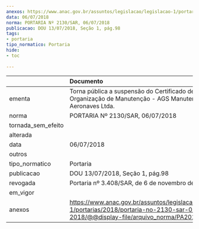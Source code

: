 ```yaml
---
anexos: https://www.anac.gov.br/assuntos/legislacao/legislacao-1/portarias/2018/portaria-no-2130-sar-06-07-2018/@@display-file/arquivo_norma/PA2018-2130.pdf
data: 06/07/2018
norma: PORTARIA Nº 2130/SAR, 06/07/2018
publicacao: DOU 13/07/2018, Seção 1, pág.98
tags:
- portaria
tipo_normatico: Portaria
hide: 
- toc 
 
---
```


|                    | Documento                                                                                                                                            |
|:-------------------|:-----------------------------------------------------------------------------------------------------------------------------------------------------|
| ementa             | Torna pública a suspensão do Certificado de Organização de Manutenção - AGS Manutenção de Aeronaves Ltda.                                            |
| norma              | PORTARIA Nº 2130/SAR, 06/07/2018                                                                                                                     |
| tornada_sem_efeito |                                                                                                                                                      |
| alterada           |                                                                                                                                                      |
| data               | 06/07/2018                                                                                                                                           |
| outros             |                                                                                                                                                      |
| tipo_normatico     | Portaria                                                                                                                                             |
| publicacao         | DOU 13/07/2018, Seção 1, pág.98                                                                                                                      |
| revogada           | Portaria nº 3.408/SAR, de 6 de novembro de 2018.                                                                                                     |
| em_vigor           |                                                                                                                                                      |
| anexos             | https://www.anac.gov.br/assuntos/legislacao/legislacao-1/portarias/2018/portaria-no-2130-sar-06-07-2018/@@display-file/arquivo_norma/PA2018-2130.pdf |